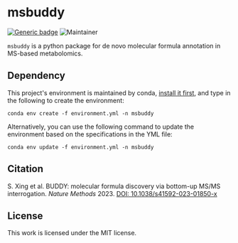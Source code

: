 # msbuddy
[![Generic badge](https://img.shields.io/badge/msbuddy-ver_0.0.1-<COLOR>.svg)](https://github.com/Philipbear/msbuddy)
![Maintainer](https://img.shields.io/badge/maintainer-Shipei_Xing-blue)

`msbuddy` is a python package for de novo molecular formula annotation in MS-based metabolomics.



## Dependency
This project's environment is maintained by conda, [install it first](https://docs.conda.io/en/main/miniconda.html),
and type in the following to create the environment:

`conda env create -f environment.yml -n msbuddy`

Alternatively, you can use the following command to update the environment based on the specifications in the YML file:

`conda env update -f environment.yml -n msbuddy`

## Citation
S. Xing et al. BUDDY: molecular formula discovery via bottom-up MS/MS interrogation. *Nature Methods* 2023. [DOI: 10.1038/s41592-023-01850-x](https://doi.org/10.1038/s41592-023-01850-x)

## License
This work is licensed under the MIT license.
